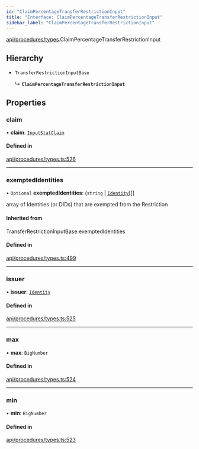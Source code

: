 ```yaml
---
id: "ClaimPercentageTransferRestrictionInput"
title: "Interface: ClaimPercentageTransferRestrictionInput"
sidebar_label: "ClaimPercentageTransferRestrictionInput"
---
```


[api/procedures/types](../../../../../modules/API/Procedures/Types/Types.md).ClaimPercentageTransferRestrictionInput

## Hierarchy

- `TransferRestrictionInputBase`

  ↳ **`ClaimPercentageTransferRestrictionInput`**

## Properties

### claim

• **claim**: [`InputStatClaim`](../../../../../modules/API/Entities/Types/Types.md#inputstatclaim)

#### Defined in

[api/procedures/types.ts:526](https://github.com/PolymeshAssociation/polymesh-sdk/blob/b55e63737/src/api/procedures/types.ts#L526)

___

### exemptedIdentities

• `Optional` **exemptedIdentities**: (`string` \| [`Identity`](../../../../../classes/API/Entities/Identity/Identity.md))[]

array of Identities (or DIDs) that are exempted from the Restriction

#### Inherited from

TransferRestrictionInputBase.exemptedIdentities

#### Defined in

[api/procedures/types.ts:499](https://github.com/PolymeshAssociation/polymesh-sdk/blob/b55e63737/src/api/procedures/types.ts#L499)

___

### issuer

• **issuer**: [`Identity`](../../../../../classes/API/Entities/Identity/Identity.md)

#### Defined in

[api/procedures/types.ts:525](https://github.com/PolymeshAssociation/polymesh-sdk/blob/b55e63737/src/api/procedures/types.ts#L525)

___

### max

• **max**: `BigNumber`

#### Defined in

[api/procedures/types.ts:524](https://github.com/PolymeshAssociation/polymesh-sdk/blob/b55e63737/src/api/procedures/types.ts#L524)

___

### min

• **min**: `BigNumber`

#### Defined in

[api/procedures/types.ts:523](https://github.com/PolymeshAssociation/polymesh-sdk/blob/b55e63737/src/api/procedures/types.ts#L523)
